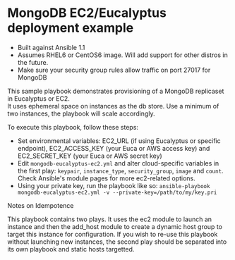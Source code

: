 MongoDB EC2/Eucalyptus deployment example
=========================================
* Built against Ansible 1.1 
* Assumes RHEL6 or CentOS6 image.  Will add support for other distros in the future.
* Make sure your security group rules allow traffic on port 27017 for MongoDB

This sample playbook demonstrates provisioning of a MongoDB replicaset in Eucalyptus or EC2.  
It uses ephemeral space on instances as the db store.  Use a minimum of two instances, the playbook will scale accordingly.

To execute this playbook, follow these steps:

* Set environmental variables: EC2_URL (if using Eucalyptus or specific endpoint), EC2_ACCESS_KEY (your Euca or AWS access key) and EC2_SECRET_KEY (your Euca or AWS secret key)
* Edit ```mongodb-eucalyptus-ec2.yml``` and alter cloud-specific variables in the first play: ```keypair```, ```instance_type```, ```security_group```, ```image``` and ```count```. Check Ansible's module pages for more ec2-related options.
* Using your private key, run the playbook like so: ```ansible-playbook mongodb-eucalyptus-ec2.yml -v --private-key=/path/to/my/key.pri```
 
Notes on Idempotence

This playbook contains two plays. It uses the ec2 module to launch an instance and then the add_host module to create a dynamic host group to target this instance for configuration.  If you wish to re-use this playbook without launching new instances, the second play should be separated into its own playbook and static hosts targetted.
